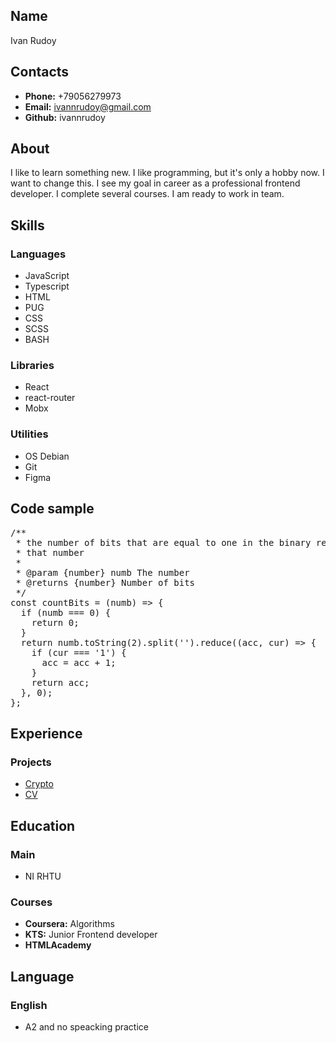 ## Name
Ivan Rudoy

## Contacts
- **Phone:** +79056279973
- **Email:** ivannrudoy@gmail.com
- **Github:** ivannrudoy

## About
I like to learn something new. I like programming, but it's only a hobby now. I
want to change this. I see my goal in career as a professional frontend 
developer. I complete several courses. I am ready to work in team.

## Skills
### Languages
- JavaScript
- Typescript
- HTML
- PUG
- CSS
- SCSS
- BASH

### Libraries
- React
- react-router
- Mobx

### Utilities
- OS Debian
- Git
- Figma

## Code sample
<pre>
/**
 * the number of bits that are equal to one in the binary representation of 
 * that number
 *
 * @param {number} numb The number
 * @returns {number} Number of bits
 */
const countBits = (numb) => {
  if (numb === 0) {
    return 0;
  }
  return numb.toString(2).split('').reduce((acc, cur) => {
    if (cur === '1') {
      acc = acc + 1;
    }
    return acc;
  }, 0);
};
</pre>

## Experience
### Projects
- [Crypto](https://ivannrudoy.github.io/ivannrudoy)
- [CV](https://github.com/ivannrudoy/rsschool-cv)

## Education
### Main
- NI RHTU

### Courses
- **Coursera:** Algorithms
- **KTS:** Junior Frontend developer
- **HTMLAcademy**

## Language
### English
- A2 and no speacking practice